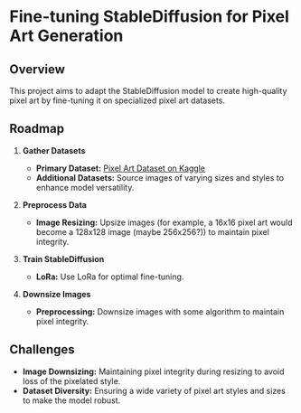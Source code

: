 # Fine-tuning StableDiffusion for Pixel Art Generation

## Overview

This project aims to adapt the StableDiffusion model to create high-quality pixel art by fine-tuning it on specialized pixel art datasets.

## Roadmap

1. **Gather Datasets**
    - **Primary Dataset:** [Pixel Art Dataset on Kaggle](https://www.kaggle.com/datasets/ebrahimelgazar/pixel-art)
    - **Additional Datasets:** Source images of varying sizes and styles to enhance model versatility.

2. **Preprocess Data**
    - **Image Resizing:** Upsize images (for example, a 16x16 pixel art would become a 128x128 image (maybe 256x256?)) to maintain pixel integrity.

3. **Train StableDiffusion**
    - **LoRa:** Use LoRa for optimal fine-tuning.

4. **Downsize Images**
    - **Preprocessing:** Downsize images with some algorithm to maintain pixel integrity.

## Challenges

- **Image Downsizing:** Maintaining pixel integrity during resizing to avoid loss of the pixelated style.
- **Dataset Diversity:** Ensuring a wide variety of pixel art styles and sizes to make the model robust.
